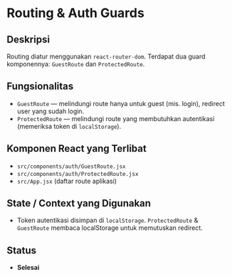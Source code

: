 # Routing & Auth Guards

## Deskripsi

Routing diatur menggunakan `react-router-dom`. Terdapat dua guard komponennya: `GuestRoute` dan `ProtectedRoute`.

## Fungsionalitas

- `GuestRoute` — melindungi route hanya untuk guest (mis. login), redirect user yang sudah login.
- `ProtectedRoute` — melindungi route yang membutuhkan autentikasi (memeriksa token di `localStorage`).

## Komponen React yang Terlibat

- `src/components/auth/GuestRoute.jsx`
- `src/components/auth/ProtectedRoute.jsx`
- `src/App.jsx` (daftar route aplikasi)

## State / Context yang Digunakan

- Token autentikasi disimpan di `localStorage`. `ProtectedRoute` & `GuestRoute` membaca localStorage untuk memutuskan redirect.

## Status

- **Selesai**
